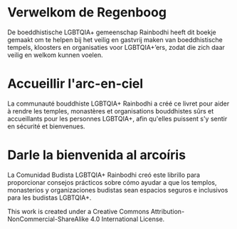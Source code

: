 # Verwelkom de Regenboog

De boeddhistische LGBTQIA+ gemeenschap Rainbodhi heeft dit boekje gemaakt om te helpen bij het veilig en gastvrij maken van boeddhistische tempels, kloosters en organisaties voor LGBTQIA+’ers, zodat die zich daar veilig en welkom kunnen voelen.

# Accueillir l'arc-en-ciel

La communauté bouddhiste LGBTQIA+ Rainbodhi a créé ce livret pour aider à rendre les temples, monastères et organisations bouddhistes sûrs et accueillants pour les personnes LGBTQIA+, afin qu'elles puissent s'y sentir en sécurité et bienvenues.

# Darle la bienvenida al arcoíris

La Comunidad Budista LGBTQIA+ Rainbodhi creó este librillo para proporcionar consejos prácticos sobre cómo ayudar a que los templos, monasterios y organizaciones budistas sean espacios seguros e inclusivos para les budistas LGBTQIA+.

This work is created under a Creative Commons Attribution-NonCommercial-ShareAlike 4.0 International License.


